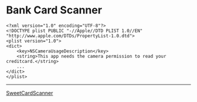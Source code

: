 # Bank Card Scanner

```
<?xml version="1.0" encoding="UTF-8"?>
<!DOCTYPE plist PUBLIC "-//Apple//DTD PLIST 1.0//EN" "http://www.apple.com/DTDs/PropertyList-1.0.dtd">
<plist version="1.0">
<dict>
	<key>NSCameraUsageDescription</key>
	<string>This app needs the camera permission to read your creditcard.</string>
	...
</dict>
</plist>
```

---

[SweetCardScanner](https://github.com/aaronLab/SweetCardScanner)

